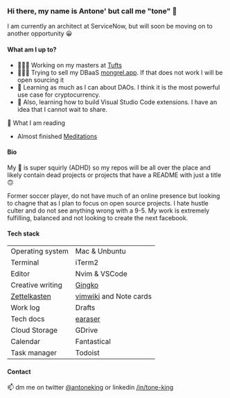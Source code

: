 ### Hi there, my name is Antone' but call me "tone" 👋

<!--
**antonemking/antonemking** is a ✨ _special_ ✨ repository because its `README.md` (this file) appears on your GitHub profile.

Here are some ideas to get you started:

- 🔭 I’m currently working on ...
- 🌱 I’m currently learning ...
- 👯 I’m looking to collaborate on ...
- 🤔 I’m looking for help with ...
- 💬 Ask me about ...
- 📫 How to reach me: ...
- 😄 Pronouns: ...
- ⚡ Fun fact: ...
-->

I am currently an architect at ServiceNow, but will soon be moving on to another opportunity 😀


#### What am I up to?

- 👨🏾‍🎓 Working on my masters at [Tufts](tufts.edu)
- 👨🏽‍💻 Trying to sell my DBaaS [mongrel.app](https:mongrel.app). If that does not work I will be open sourcing it
- 🧠 Learning as much as I can about DAOs. I think it is the most powerful use case for cryptocurrency.
- 🌱 Also, learning how to build Visual Studio Code extensions. I have an idea that I cannot wait to share.

📖 What I am reading

- Almost finished [Meditations](https://read.amazon.com/kp/embed?asin=B000FC1JAI&preview=newtab&linkCode=kpe&ref_=cm_sw_r_kb_dp_GMS05HV9641QXKDJ37QG)


#### Bio

My 🧠 is super squirly (ADHD) so my repos will be all over the place and likely contain dead projects or projects that have a README with just a title 🙃

Former soccer player, do not have much of an online presence but looking to chagne that as I plan to focus on open source projects. I hate hustle culter and do not see anything wrong with a 9-5. My work is extremely fulfilling, balanced and not looking to create the next facebook.

#### Tech stack

|   |   |   
|---|---|
| Operating system  | Mac & Unbuntu  |  
| Terminal  | iTerm2  |  
| Editor  | Nvim & VSCode  |
| Creative writing | [Gingko](https://gingkowriter.com/)|
| [Zettelkasten](https://github.com/antonemking/Zettelkasten) | [vimwiki](https://vimwiki.github.io/) and Note cards |
| Work log | Drafts |
| Tech docs | [earaser](https://app.tryeraser.com/) |
| Cloud Storage | GDrive |
| Calendar | Fantastical |
| Task manager | Todoist |


#### Contact

 📫 dm me on twitter [@antoneking](https://twitter.com/antoneking) or linkedin [/in/tone-king](https://www.linkedin.com/in/tone-king)


